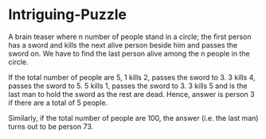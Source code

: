 # Intriguing-Puzzle
A brain teaser where n number of people stand in a circle; the first person has a sword and kills the next alive person beside him and passes the sword on. We have to find the last person alive among the n people in the circle.

If the total number of people are 5,
1 kills 2, passes the sword to 3.
3 kills 4, passes the sword to 5.
5 kills 1, passes the sword to 3.
3 kills 5 and is the last man to hold the sword as the rest are dead.
Hence, answer is person 3 if there are a total of 5 people.

Similarly, if the total number of people are 100,
the answer (i.e. the last man) turns out to be person 73.
